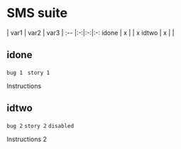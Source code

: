 # SMS suite

 | var1 | var2 | var3 |
:-- |:-:|:-:|:-:
idone | x |   | x
idtwo | x |   |


## idone
`bug 1 `
`story 1`

Instructions

## idtwo
`bug 2`
`story 2`
`disabled`

Instructions 2
